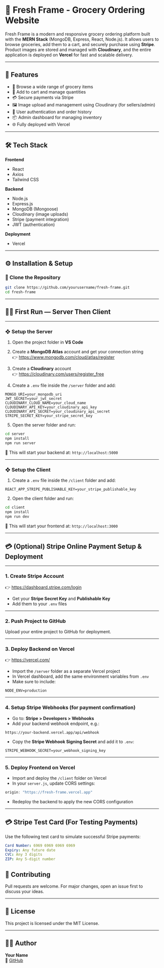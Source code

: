 # 🥦 Fresh Frame - Grocery Ordering Website

Fresh Frame is a modern and responsive grocery ordering platform built with the **MERN Stack** (MongoDB, Express, React, Node.js). It allows users to browse groceries, add them to a cart, and securely purchase using **Stripe**. Product images are stored and managed with **Cloudinary**, and the entire application is deployed on **Vercel** for fast and scalable delivery.

---

## 🚀 Features

- 🛒 Browse a wide range of grocery items
- 🧺 Add to cart and manage quantities
- 💳 Secure payments via Stripe
- 🖼 Image upload and management using Cloudinary (for sellers/admin)
- 🔐 User authentication and order history
- 📦 Admin dashboard for managing inventory
- 🌐 Fully deployed with Vercel

---

## 🛠️ Tech Stack

**Frontend**
- React
- Axios
- Tailwind CSS

**Backend**
- Node.js
- Express.js
- MongoDB (Mongoose)
- Cloudinary (image uploads)
- Stripe (payment integration)
- JWT (authentication)

**Deployment**
- Vercel

---

## ⚙️ Installation & Setup

### 📂 Clone the Repository

```bash
git clone https://github.com/yourusername/fresh-frame.git
cd fresh-frame
```

---

## 🧑‍💻 First Run — Server Then Client

---

### ❖ Setup the Server

1. Open the project folder in **VS Code**

2. Create a **MongoDB Atlas** account and get your connection string  
👉 https://www.mongodb.com/cloud/atlas/register

3. Create a **Cloudinary** account  
👉 https://cloudinary.com/users/register_free

4. Create a `.env` file inside the `/server` folder and add:

```env
MONGO_URI=your_mongodb_uri
JWT_SECRET=your_jwt_secret
CLOUDINARY_CLOUD_NAME=your_cloud_name
CLOUDINARY_API_KEY=your_cloudinary_api_key
CLOUDINARY_API_SECRET=your_cloudinary_api_secret
STRIPE_SECRET_KEY=your_stripe_secret_key
```

5. Open the server folder and run:

```bash
cd server
npm install
npm run server
```

🔗 This will start your backend at: `http://localhost:5000`

---

### ❖ Setup the Client

1. Create a `.env` file inside the `/client` folder and add:

```env
REACT_APP_STRIPE_PUBLISHABLE_KEY=your_stripe_publishable_key
```

2. Open the client folder and run:

```bash
cd client
npm install
npm run dev
```

🔗 This will start your frontend at: `http://localhost:3000`

---

## 💳 (Optional) Stripe Online Payment Setup & Deployment

---

### 1. Create Stripe Account  
👉 https://dashboard.stripe.com/login

- Get your **Stripe Secret Key** and **Publishable Key**
- Add them to your `.env` files

---

### 2. Push Project to GitHub  
Upload your entire project to GitHub for deployment.

---

### 3. Deploy Backend on Vercel  
👉 https://vercel.com/

- Import the `/server` folder as a separate Vercel project
- In Vercel dashboard, add the same environment variables from `.env`
- Make sure to include:

```env
NODE_ENV=production
```

---

### 4. Setup Stripe Webhooks (for payment confirmation)

- Go to: **Stripe > Developers > Webhooks**
- Add your backend webhook endpoint, e.g.:

```
https://your-backend.vercel.app/api/webhook
```

- Copy the **Stripe Webhook Signing Secret** and add it to `.env`:

```env
STRIPE_WEBHOOK_SECRET=your_webhook_signing_key
```

---

### 5. Deploy Frontend on Vercel

- Import and deploy the `/client` folder on Vercel
- In your `server.js`, update CORS settings:

```js
origin: "https://fresh-frame.vercel.app"
```

- Redeploy the backend to apply the new CORS configuration

---

## 💳 Stripe Test Card (For Testing Payments)

Use the following test card to simulate successful Stripe payments:

```yaml
Card Number: 6969 6969 6969 6969
Expiry: Any future date
CVC: Any 3 digits
ZIP: Any 5-digit number
```

## 🤝 Contributing

Pull requests are welcome. For major changes, open an issue first to discuss your ideas.

---

## 📄 License

This project is licensed under the MIT License.

---

## 👨‍💻 Author

**Your Name**  
🔗 [GitHub](https://github.com/aritra-mondal-it)
